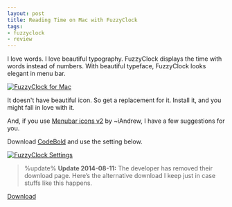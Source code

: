 ```yaml
---
layout: post
title: Reading Time on Mac with FuzzyClock
tags:
- fuzzyclock
- review
---
```

I love words. I love beautiful typography. FuzzyClock displays the time with words instead of numbers. With beautiful typeface, FuzzyClock looks elegant in menu bar.

[ ![FuzzyClock for Mac][214347] ](http://images.sayzlim.net/2011/08/fuzzyclock_desktop.jpg "FuzzyClock for Mac")

[214347]: http://images.sayzlim.net/2011/08/fuzzyclock_desktop.jpg "FuzzyClock for Mac"

It doesn't have beautiful icon. So get a replacement for it. Install it, and you might fall in love with it.

<!--more-->

And, if you use [Menubar icons v2][1] by ~iAndrew, I have a few suggestions for you.

Download [CodeBold][2] and  use the setting below.

[ ![FuzzyClock Settings][img2] ](http://images.sayzlim.net/2011/08/fuzzyclock_setting.jpg "FuzzyClock Settings")

[img2]: http://images.sayzlim.net/2011/08/fuzzyclock_setting.jpg "FuzzyClock Settings"

> %update%
> **Update 2014-08-11:** The developer has removed their download page. Here’s the alternative download I keep just in case stuffs like this happens. 

[Download](http://s3.sayzlim.net/f/fuzzyclock.zip "FuzzyClock for Mac")

[1]: http://iandrew.deviantart.com/art/Menubar-icons-v2-Leopard-SL-120653580 "Menubar icons v2 Leopard, SL by iAndrew on deviantART"
[2]: http://fontfabric.com/code-free-font-3/ "Code Free Font | Fontfabric™"
